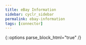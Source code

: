 ```yaml
---
title: eBay Information
sidebar: cyclr_sidebar
permalink: ebay-information
tags: [connector]
---
```

{::options parse_block_html="true" /}
